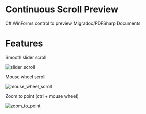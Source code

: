 # Continuous Scroll Preview
C# WinForms control to preview Migradoc/PDFSharp Documents

# Features

Smooth slider scroll

![slider_scroll](https://user-images.githubusercontent.com/83374864/116614683-88029500-a93a-11eb-9593-073b81384c46.gif)

Mouse wheel scroll

![mouse_wheel_scroll](https://user-images.githubusercontent.com/83374864/116614693-8c2eb280-a93a-11eb-871b-d9d0b0ba5d13.gif)

Zoom to point (ctrl + mouse wheel)

![zoom_to_point](https://user-images.githubusercontent.com/83374864/116614717-9486ed80-a93a-11eb-9378-a127004b39d4.gif)
